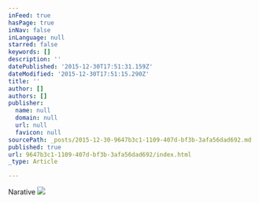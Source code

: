 ```yaml
---
inFeed: true
hasPage: true
inNav: false
inLanguage: null
starred: false
keywords: []
description: ''
datePublished: '2015-12-30T17:51:31.159Z'
dateModified: '2015-12-30T17:51:15.290Z'
title: ''
author: []
authors: []
publisher:
  name: null
  domain: null
  url: null
  favicon: null
sourcePath: _posts/2015-12-30-9647b3c1-1109-407d-bf3b-3afa56dad692.md
published: true
url: 9647b3c1-1109-407d-bf3b-3afa56dad692/index.html
_type: Article

---
```

Narative
![](https://the-grid-user-content.s3-us-west-2.amazonaws.com/e4ce1f84-e92d-45b3-b706-9a53a463f54d.png)